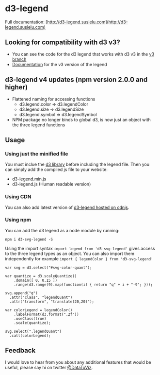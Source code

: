 # d3-legend

Full documentation: [http://d3-legend.susielu.com](http://d3-legend.susielu.com)

## Looking for compatibility with d3 v3?
- You can see the code for the d3 legend that works with d3 v3 in the [v3 branch](https://github.com/susielu/d3-legend/tree/v3)
- [Documentation](http://d3-legend-v3.susielu.com) for the v3 version of the legend

## d3-legend v4 updates (npm version 2.0.0 and higher)
- Flattened naming for accessing functions
    - d3.legend.color => d3.legendColor
    - d3.legend.size => d3.legendSize
    - d3.legend.symbol => d3.legendSymbol
- NPM package no longer binds to global d3, is now just an object with the three legend functions

## Usage

### Using just the minified file

You must inclue the [d3 library](http://d3js.org/) before including the legend file. Then you can simply add the compiled js file to your website:

- d3-legend.min.js
- d3-legend.js (Human readable version)

### Using CDN

You can also add latest version of [d3-legend hosted on cdnjs](https://cdnjs.com/libraries/d3-legend).

### Using npm

You can add the d3 legend as a node module by running:

`npm i d3-svg-legend -S`

Using the import syntax `import legend from 'd3-svg-legend'` gives access to the three legend types as an object. You can also import them independently for example `import { legendColor } from 'd3-svg-legend'`

```
var svg = d3.select("#svg-color-quant");

var quantize = d3.scaleQuantize()
    .domain([ 0, 0.15 ])
    .range(d3.range(9).map(function(i) { return "q" + i + "-9"; }));

svg.append("g")
  .attr("class", "legendQuant")
  .attr("transform", "translate(20,20)");

var colorLegend = legendColor()
    .labelFormat(d3.format(".2f"))
    .useClass(true)
    .scale(quantize);

svg.select(".legendQuant")
  .call(colorLegend);

```

## Feedback
I would love to hear from you about any additional features that would be useful, please say hi on twitter [@DataToViz](https://www.twitter.com/DataToViz).